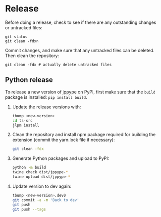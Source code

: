 # Release

Before doing a release, check to see if there are any outstanding changes or untracked files:

```
git status
git clean -fdxn
```

Commit changes, and make sure that any untracked files can be deleted. Then clean the repository:

```
git clean -fdx # actually delete untracked files
```

## Python release

To release a new version of jppype on PyPI, first make sure that the `build` package is installed: `pip install build`.

1. Update the release versions  with:
   ```bash
   tbump <new-version>
   cd ts-src
   jlpm install
   ```
2. Clean the repository and install npm package required for building the extension (commit the yarn.lock file if necessary):
   ```bash
   git clean -fdx
   ```
3. Generate Python packages and upload to PyPI:
   ```bash
   python -m build
   twine check dist/jppype-*
   twine upload dist/jppype-*
   ```
4. Update version to dev again:
   ```bash
   tbump <new-version>.dev0
   git commit -a -m 'Back to dev'
   git push
   git push --tags
   ```
